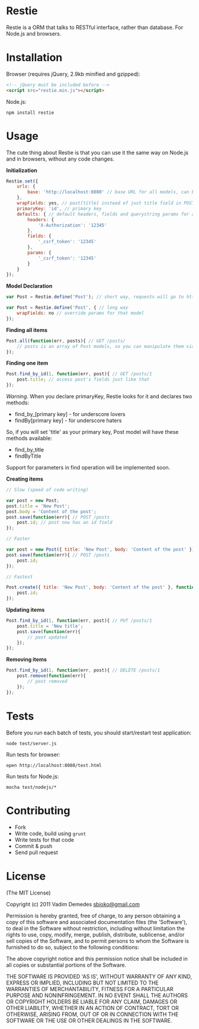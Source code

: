 # Restie

Restie is a ORM that talks to RESTful interface, rather than database. For Node.js and browsers.

# Installation

Browser (requires jQuery, 2.9kb minified and gzipped):

```html
<!-- jQuery must be included before -->
<script src="restie.min.js"></script>
```

Node.js:

```
npm install restie
```

# Usage

The cute thing about Restie is that you can use it the same way on Node.js and in browsers, without any code changes.

**Initialization**

```javascript
Restie.set({
	urls: {
		base: 'http://localhost:8080' // base URL for all models, can be over-written for each of them
	},
	wrapFields: yes, // post[title] instead of just title field in POST body
	primaryKey: 'id', // primary key
	defaults: { // default headers, fields and querystring params for all requests
		headers: {
			'X-Authorization': '12345'
		},
		fields: {
			'_csrf_token': '12345'
		},
		params: {
			'_csrf_token': '12345'
		}
	}
});
```

**Model Declaration**

```javascript
var Post = Restie.define('Post'); // short way, requests will go to http://localhost:8080/posts

var Post = Restie.define('Post', { // long way
	wrapFields: no // override params for that model
});
```

**Finding all items**

```javascript
Post.all(function(err, posts){ // GET /posts/
	// posts is an array of Post models, so you can manipulate them via ORM-like methods
});
```

**Finding one item**

```javascript
Post.find_by_id(1, function(err, post){ // GET /posts/1
	post.title; // access post's fields just like that
});
```

*Warning*. When you declare primaryKey, Restie looks for it and declares two methods:

- find_by_[primary key] - for underscore lovers
- findBy[primary key] - for underscore haters

So, if you will set 'title' as your primary key, Post model will have these methods available:

- find_by_title
- findByTitle

Support for parameters in find operation will be implemented soon.

**Creating items**

```javascript
// Slow (speed of code writing)

var post = new Post;
post.title = 'New Post';
post.body = 'Content of the post';
post.save(function(err){ // POST /posts
	post.id; // post now has an id field
});

// Faster

var post = new Post({ title: 'New Post', body: 'Content of the post' });
post.save(function(err){ // POST /posts
	post.id;
});

// Fastest

Post.create({ title: 'New Post', body: 'Content of the post' }, function(err, post){ // POST /posts
	post.id;
});
```

**Updating items**

```javascript
Post.find_by_id(1, function(err, post){ // PUT /posts/1
	post.title = 'New title';
	post.save(function(err){
		// post updated
	});
});
```

**Removing items**

```javascript
Post.find_by_id(1, function(err, post){ // DELETE /posts/1
	post.remove(function(err){
		// post removed
	});
});
```

# Tests

Before you run each batch of tests, you should start/restart test application:

```node test/server.js```

Run tests for browser:

```open http://localhost:8080/test.html```

Run tests for Node.js:

```mocha test/nodejs/*```

# Contributing

- Fork
- Write code, build using ```grunt```
- Write tests for that code
- Commit & push
- Send pull request

# License

(The MIT License)

Copyright (c) 2011 Vadim Demedes sbioko@gmail.com

Permission is hereby granted, free of charge, to any person obtaining a copy of this software and associated documentation files (the 'Software'), to deal in the Software without restriction, including without limitation the rights to use, copy, modify, merge, publish, distribute, sublicense, and/or sell copies of the Software, and to permit persons to whom the Software is furnished to do so, subject to the following conditions:

The above copyright notice and this permission notice shall be included in all copies or substantial portions of the Software.

THE SOFTWARE IS PROVIDED 'AS IS', WITHOUT WARRANTY OF ANY KIND, EXPRESS OR IMPLIED, INCLUDING BUT NOT LIMITED TO THE WARRANTIES OF MERCHANTABILITY, FITNESS FOR A PARTICULAR PURPOSE AND NONINFRINGEMENT. IN NO EVENT SHALL THE AUTHORS OR COPYRIGHT HOLDERS BE LIABLE FOR ANY CLAIM, DAMAGES OR OTHER LIABILITY, WHETHER IN AN ACTION OF CONTRACT, TORT OR OTHERWISE, ARISING FROM, OUT OF OR IN CONNECTION WITH THE SOFTWARE OR THE USE OR OTHER DEALINGS IN THE SOFTWARE.